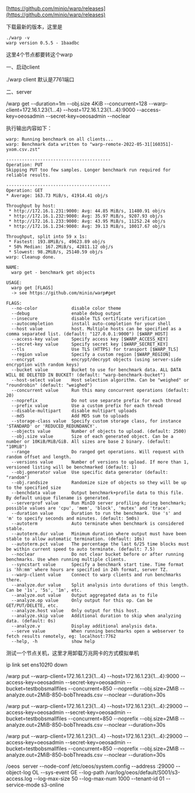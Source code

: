 [https://github.com/minio/warp/releases](https://github.com/minio/warp/releases)

下载最新的版本，这里是

```
./warp -v
warp version 0.5.5 - 1baadbc
```

这里4个节点都要转这个warp

一、启动client

./warp client      默认是7761端口

二、server

/warp get --duration=1m --obj.size 4KiB --concurrent=128 --warp-client=172.16.1.23{1...4} --host=172.16.1.23{1...4}:9000 --access-key=oeosadmin --secret-key=oeosadmin --noclear

执行输出内容如下：

```
warp: Running benchmark on all clients...  
warp: Benchmark data written to "warp-remote-2022-05-31[160351]-yxom.csv.zst"                                           

----------------------------------------
Operation: PUT
Skipping PUT too few samples. Longer benchmark run required for reliable results.

----------------------------------------
Operation: GET
* Average: 163.73 MiB/s, 41914.41 obj/s

Throughput by host:
 * http://172.16.1.231:9000: Avg: 44.85 MiB/s, 11480.91 obj/s
 * http://172.16.1.232:9000: Avg: 35.97 MiB/s, 9207.93 obj/s
 * http://172.16.1.233:9000: Avg: 43.95 MiB/s, 11252.24 obj/s
 * http://172.16.1.234:9000: Avg: 39.13 MiB/s, 10017.67 obj/s

Throughput, split into 59 x 1s:
 * Fastest: 193.8MiB/s, 49623.89 obj/s
 * 50% Median: 167.2MiB/s, 42811.12 obj/s
 * Slowest: 98.2MiB/s, 25140.59 obj/s
warp: Cleanup done.                                 
```

```
NAME:
  warp get - benchmark get objects

USAGE:
  warp get [FLAGS]
  -> see https://github.com/minio/warp#get

FLAGS:
  --no-color             disable color theme
  --debug                enable debug output
  --insecure             disable TLS certificate verification
  --autocompletion       install auto-completion for your shell
  --host value           host. Multiple hosts can be specified as a comma separated list. (default: "127.0.0.1:9000") [$WARP_HOST]
  --access-key value     Specify access key [$WARP_ACCESS_KEY]
  --secret-key value     Specify secret key [$WARP_SECRET_KEY]
  --tls                  Use TLS (HTTPS) for transport [$WARP_TLS]
  --region value         Specify a custom region [$WARP_REGION]
  --encrypt              encrypt/decrypt objects (using server-side encryption with random keys)
  --bucket value         Bucket to use for benchmark data. ALL DATA WILL BE DELETED IN BUCKET! (default: "warp-benchmark-bucket")
  --host-select value    Host selection algorithm. Can be "weighed" or "roundrobin" (default: "weighed")
  --concurrent value     Run this many concurrent operations (default: 20)
  --noprefix             Do not use separate prefix for each thread
  --prefix value         Use a custom prefix for each thread
  --disable-multipart    disable multipart uploads
  --md5                  Add MD5 sum to uploads
  --storage-class value  Specify custom storage class, for instance 'STANDARD' or 'REDUCED_REDUNDANCY'.
  --objects value        Number of objects to upload. (default: 2500)
  --obj.size value       Size of each generated object. Can be a number or 10KiB/MiB/GiB. All sizes are base 2 binary. (default: "10MiB")
  --range                Do ranged get operations. Will request with random offset and length.
  --versions value       Number of versions to upload. If more than 1, versioned listing will be benchmarked (default: 1)
  --obj.generator value  Use specific data generator (default: "random")
  --obj.randsize         Randomize size of objects so they will be up to the specified size
  --benchdata value      Output benchmark+profile data to this file. By default unique filename is generated.
  --serverprof value     Run MinIO server profiling during benchmark; possible values are 'cpu', 'mem', 'block', 'mutex' and 'trace'.
  --duration value       Duration to run the benchmark. Use 's' and 'm' to specify seconds and minutes. (default: 5m0s)
  --autoterm             Auto terminate when benchmark is considered stable.
  --autoterm.dur value   Minimum duration where output must have been stable to allow automatic termination. (default: 10s)
  --autoterm.pct value   The percentage the last 6/25 time blocks must be within current speed to auto terminate. (default: 7.5)
  --noclear              Do not clear bucket before or after running benchmarks. Use when running multiple clients.
  --syncstart value      Specify a benchmark start time. Time format is 'hh:mm' where hours are specified in 24h format, server TZ.
  --warp-client value    Connect to warp clients and run benchmarks there.
  --analyze.dur value    Split analysis into durations of this length. Can be '1s', '5s', '1m', etc.
  --analyze.out value    Output aggregated data as to file
  --analyze.op value     Only output for this op. Can be GET/PUT/DELETE, etc.
  --analyze.host value   Only output for this host.
  --analyze.skip value   Additional duration to skip when analyzing data. (default: 0s)
  --analyze.v            Display additional analysis data.
  --serve value          When running benchmarks open a webserver to fetch results remotely, eg: localhost:7762
  --help, -h             show help
```

测试一个节点关机，这里才用卸载万兆网卡的方式模拟单机

ip link set ens102f0 down

/warp put --warp-client=172.16.1.23{1...4} --host=172.16.1.23{1...4}:9000 --access-key=oeosadmin --secret-key=oeosadmin --bucket=testbobsmallfiles --concurrent=850 --noprefix --obj.size=2MiB --analyze.out=2MiB-850-bobThreads.csv --noclear --duration=30s

/warp put --warp-client=172.16.1.23{1...4} --host=172.16.1.23{1...4}:29000 --access-key=oeosadmin --secret-key=oeosadmin --bucket=testbobsmallfiles --concurrent=850 --noprefix --obj.size=2MiB --analyze.out=2MiB-850-bobThreads.csv --noclear --duration=30s

/warp put --warp-client=172.16.1.23{1...4} --host=172.16.1.23{1...4}:29000 --access-key=oeosadmin --secret-key=oeosadmin --bucket=testbobsmallfiles --concurrent=850 --noprefix --obj.size=2MiB --analyze.out=2MiB-850-bobThreads.csv --noclear --duration=30s

/oeos  server --node-conf /etc/oeos/system.config --address :29000 --object-log OL --sys-event GE --log-path /var/log/oeos/default/S001/s3-access.log --log-max-size 50 --log-max-num 1000 --tenant-id 01 --service-mode s3-online